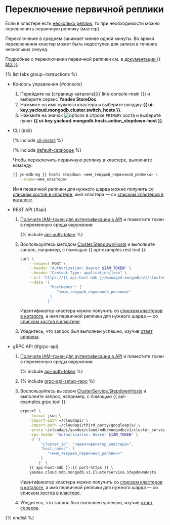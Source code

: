 # Переключение первичной реплики

Если в кластере есть [несколько реплик](../concepts/replication.md), то при необходимости можно переключить первичную реплику (мастер).

Переключение в среднем занимает менее одной минуты. Во время переключения кластер может быть недоступен для записи в течение нескольких секунд.

Подробнее о переключении первичной реплики см. в [документации {{ MG }}](https://docs.mongodb.com/manual/reference/method/rs.stepDown/).

{% list tabs group=instructions %}

- Консоль управления {#console}

    1. Перейдите на [страницу каталога]({{ link-console-main }}) и выберите сервис **Yandex StoreDoc**.
    1. Нажмите на имя нужного кластера и выберите вкладку **{{ ui-key.yacloud.mongodb.cluster.switch_hosts }}**.
    1. Нажмите на значок ![options](../../_assets/console-icons/ellipsis.svg) в строке `PRIMARY` хоста и выберите пункт **{{ ui-key.yacloud.mongodb.hosts.action_stepdown-host }}**.

- CLI {#cli}

    {% include [cli-install](../../_includes/cli-install.md) %}

    {% include [default-catalogue](../../_includes/default-catalogue.md) %}

    Чтобы переключить первичную реплику в кластере, выполните команду:

    ```bash
    {{ yc-mdb-mg }} hosts stepdown <имя_текущей_первичной_реплики> \
       --name=<имя_кластера>
    ```

    Имя первичной реплики для нужного шарда можно получить со [списком хостов в кластере](hosts.md#list), имя кластера — со [списком кластеров в каталоге](cluster-list.md#list-clusters).

- REST API {#api}

    1. [Получите IAM-токен для аутентификации в API](../api-ref/authentication.md) и поместите токен в переменную среды окружения:

        {% include [api-auth-token](../../_includes/mdb/api-auth-token.md) %}

    1. Воспользуйтесь методом [Cluster.StepdownHosts](../api-ref/Cluster/stepdownHosts.md) и выполните запрос, например, с помощью {{ api-examples.rest.tool }}:

        ```bash
        curl \
            --request POST \
            --header "Authorization: Bearer $IAM_TOKEN" \
            --header "Content-Type: application/json" \
            --url 'https://{{ api-host-mdb }}/managed-mongodb/v1/clusters/<идентификатор_кластера>:stepdownHosts' \
            --data '{
                     "hostNames": [
                        "<имя_текущей_первичной_реплики>"
                     ]
                    }'
        ```

        Идентификатор кластера можно получить со [списком кластеров в каталоге](cluster-list.md#list-clusters), а имя первичной реплики для нужного шарда — со [списком хостов в кластере](hosts.md#list).

    1. Убедитесь, что запрос был выполнен успешно, изучив [ответ сервера](../api-ref/Cluster/stepdownHosts.md#yandex.cloud.operation.Operation).

- gRPC API {#grpc-api}

    1. [Получите IAM-токен для аутентификации в API](../api-ref/authentication.md) и поместите токен в переменную среды окружения:

        {% include [api-auth-token](../../_includes/mdb/api-auth-token.md) %}

    1. {% include [grpc-api-setup-repo](../../_includes/mdb/grpc-api-setup-repo.md) %}

    1. Воспользуйтесь вызовом [ClusterService.StepdownHosts](../api-ref/grpc/Cluster/stepdownHosts.md) и выполните запрос, например, с помощью {{ api-examples.grpc.tool }}:

        ```bash
        grpcurl \
            -format json \
            -import-path ~/cloudapi/ \
            -import-path ~/cloudapi/third_party/googleapis/ \
            -proto ~/cloudapi/yandex/cloud/mdb/mongodb/v1/cluster_service.proto \
            -rpc-header "Authorization: Bearer $IAM_TOKEN" \
            -d '{
                 "cluster_id": "<идентификатор_кластера>",
                 "host_names": [
                    "<имя_текущей_первичной_реплики>"
                 ]
                }' \
            {{ api-host-mdb }}:{{ port-https }} \
            yandex.cloud.mdb.mongodb.v1.ClusterService.StepdownHosts
        ```    

        Идентификатор кластера можно получить со [списком кластеров в каталоге](cluster-list.md#list-clusters), а имя первичной реплики для нужного шарда — со [списком хостов в кластере](hosts.md#list).

    1. Убедитесь, что запрос был выполнен успешно, изучив [ответ сервера](../api-ref/grpc/Cluster/stepdownHosts.md#yandex.cloud.operation.Operation).

{% endlist %}
